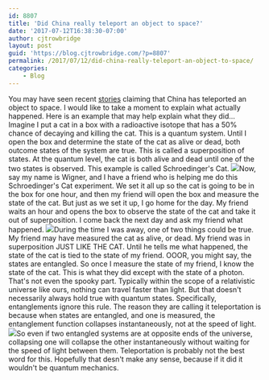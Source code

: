 ```yaml
---
id: 8807
title: 'Did China really teleport an object to space?'
date: '2017-07-12T16:38:30-07:00'
author: cjtrowbridge
layout: post
guid: 'https://blog.cjtrowbridge.com/?p=8807'
permalink: /2017/07/12/did-china-really-teleport-an-object-to-space/
categories:
    - Blog
---
```


You may have seen recent [stories](https://www.unilad.co.uk/news/china-successfully-teleports-object-from-earth-to-space/) claiming that China has teleported an object to space. I would like to take a moment to explain what actually happened. Here is an example that may help explain what they did... Imagine I put a cat in a box with a radioactive isotope that has a 50% chance of decaying and killing the cat. This is a quantum system. Until I open the box and determine the state of the cat as alive or dead, both outcome states of the system are true. This is called a superposition of states. At the quantum level, the cat is both alive and dead until one of the two states is observed. This example is called Schroedinger's Cat. ![](https://blog.cjtrowbridge.com/wp-content/uploads/2017/07/schrodingers_cat-1-1.png)Now, say my name is Wigner, and I have a friend who is helping me do this Schroedinger's Cat experiment. We set it all up so the cat is going to be in the box for one hour, and then my friend will open the box and measure the state of the cat. But just as we set it up, I go home for the day. My friend waits an hour and opens the box to observe the state of the cat and take it out of superposition. I come back the next day and ask my friend what happened. ![](https://blog.cjtrowbridge.com/wp-content/uploads/2017/07/wigner-1-1.png)During the time I was away, one of two things could be true. My friend may have measured the cat as alive, or dead. My friend was in superposition JUST LIKE THE CAT. Until he tells me what happened, the state of the cat is tied to the state of my friend. OOOR, you might say, the states are entangled. So once I measure the state of my friend, I know the state of the cat. This is what they did except with the state of a photon. That's not even the spooky part. Typically within the scope of a relativistic universe like ours, nothing can travel faster than light. But that doesn't necessarily always hold true with quantum states. Specifically, entanglements ignore this rule. The reason they are calling it teleportation is because when states are entangled, and one is measured, the entanglement function collapses instantaneously, not at the speed of light. ![](https://blog.cjtrowbridge.com/wp-content/uploads/2017/07/quantum_teleportation-1-1.jpg)So even if two entangled systems are at opposite ends of the universe, collapsing one will collapse the other instantaneously without waiting for the speed of light between them. Teleportation is probably not the best word for this. Hopefully that desn't make any sense, because if it did it wouldn't be quantum mechanics.